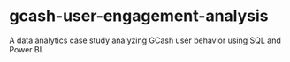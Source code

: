 # gcash-user-engagement-analysis
A data analytics case study analyzing GCash user behavior using SQL and Power BI.
